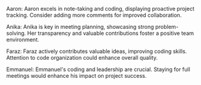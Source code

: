 
Aaron:
Aaron excels in note-taking and coding, displaying proactive project tracking. Consider adding more comments for improved collaboration.

Anika:
Anika is key in meeting planning, showcasing strong problem-solving. Her transparency and valuable contributions foster a positive team environment.

Faraz:
Faraz actively contributes valuable ideas, improving coding skills. Attention to code organization could enhance overall quality.

Emmanuel:
Emmanuel's coding and leadership are crucial. Staying for full meetings would enhance his impact on project success.

